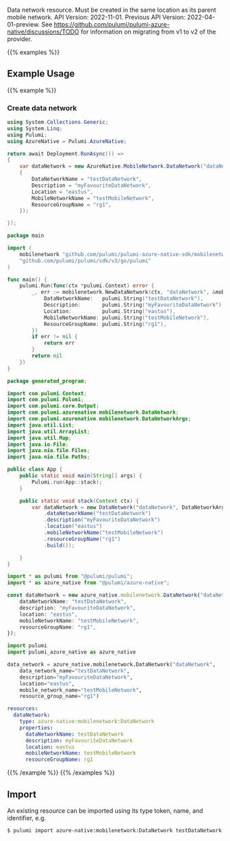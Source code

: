 Data network resource. Must be created in the same location as its parent mobile network.
API Version: 2022-11-01.
Previous API Version: 2022-04-01-preview. See https://github.com/pulumi/pulumi-azure-native/discussions/TODO for information on migrating from v1 to v2 of the provider.

{{% examples %}}
## Example Usage
{{% example %}}
### Create data network
```csharp
using System.Collections.Generic;
using System.Linq;
using Pulumi;
using AzureNative = Pulumi.AzureNative;

return await Deployment.RunAsync(() => 
{
    var dataNetwork = new AzureNative.MobileNetwork.DataNetwork("dataNetwork", new()
    {
        DataNetworkName = "testDataNetwork",
        Description = "myFavouriteDataNetwork",
        Location = "eastus",
        MobileNetworkName = "testMobileNetwork",
        ResourceGroupName = "rg1",
    });

});


```

```go
package main

import (
	mobilenetwork "github.com/pulumi/pulumi-azure-native-sdk/mobilenetwork"
	"github.com/pulumi/pulumi/sdk/v3/go/pulumi"
)

func main() {
	pulumi.Run(func(ctx *pulumi.Context) error {
		_, err := mobilenetwork.NewDataNetwork(ctx, "dataNetwork", &mobilenetwork.DataNetworkArgs{
			DataNetworkName:   pulumi.String("testDataNetwork"),
			Description:       pulumi.String("myFavouriteDataNetwork"),
			Location:          pulumi.String("eastus"),
			MobileNetworkName: pulumi.String("testMobileNetwork"),
			ResourceGroupName: pulumi.String("rg1"),
		})
		if err != nil {
			return err
		}
		return nil
	})
}

```

```java
package generated_program;

import com.pulumi.Context;
import com.pulumi.Pulumi;
import com.pulumi.core.Output;
import com.pulumi.azurenative.mobilenetwork.DataNetwork;
import com.pulumi.azurenative.mobilenetwork.DataNetworkArgs;
import java.util.List;
import java.util.ArrayList;
import java.util.Map;
import java.io.File;
import java.nio.file.Files;
import java.nio.file.Paths;

public class App {
    public static void main(String[] args) {
        Pulumi.run(App::stack);
    }

    public static void stack(Context ctx) {
        var dataNetwork = new DataNetwork("dataNetwork", DataNetworkArgs.builder()        
            .dataNetworkName("testDataNetwork")
            .description("myFavouriteDataNetwork")
            .location("eastus")
            .mobileNetworkName("testMobileNetwork")
            .resourceGroupName("rg1")
            .build());

    }
}

```

```typescript
import * as pulumi from "@pulumi/pulumi";
import * as azure_native from "@pulumi/azure-native";

const dataNetwork = new azure_native.mobilenetwork.DataNetwork("dataNetwork", {
    dataNetworkName: "testDataNetwork",
    description: "myFavouriteDataNetwork",
    location: "eastus",
    mobileNetworkName: "testMobileNetwork",
    resourceGroupName: "rg1",
});

```

```python
import pulumi
import pulumi_azure_native as azure_native

data_network = azure_native.mobilenetwork.DataNetwork("dataNetwork",
    data_network_name="testDataNetwork",
    description="myFavouriteDataNetwork",
    location="eastus",
    mobile_network_name="testMobileNetwork",
    resource_group_name="rg1")

```

```yaml
resources:
  dataNetwork:
    type: azure-native:mobilenetwork:DataNetwork
    properties:
      dataNetworkName: testDataNetwork
      description: myFavouriteDataNetwork
      location: eastus
      mobileNetworkName: testMobileNetwork
      resourceGroupName: rg1

```

{{% /example %}}
{{% /examples %}}

## Import

An existing resource can be imported using its type token, name, and identifier, e.g.

```sh
$ pulumi import azure-native:mobilenetwork:DataNetwork testDataNetwork /subscriptions/subid/resourceGroups/rg1/providers/Microsoft.MobileNetwork/mobileNetworks/testMobileNetwork/dataNetworks/testDataNetwork 
```
